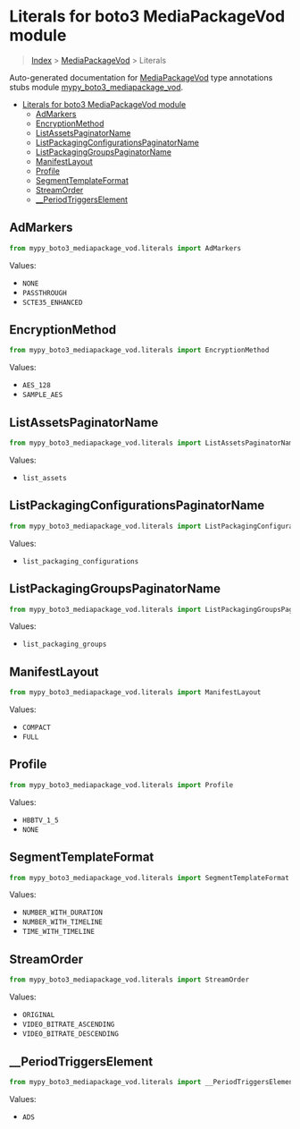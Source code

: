 # Literals for boto3 MediaPackageVod module

> [Index](../README.md) > [MediaPackageVod](./README.md) > Literals

Auto-generated documentation for [MediaPackageVod](https://boto3.amazonaws.com/v1/documentation/api/latest/reference/services/mediapackage-vod.html#MediaPackageVod)
type annotations stubs module [mypy_boto3_mediapackage_vod](https://pypi.org/project/mypy-boto3-mediapackage-vod/).

- [Literals for boto3 MediaPackageVod module](#literals-for-boto3-mediapackagevod-module)
  - [AdMarkers](#admarkers)
  - [EncryptionMethod](#encryptionmethod)
  - [ListAssetsPaginatorName](#listassetspaginatorname)
  - [ListPackagingConfigurationsPaginatorName](#listpackagingconfigurationspaginatorname)
  - [ListPackagingGroupsPaginatorName](#listpackaginggroupspaginatorname)
  - [ManifestLayout](#manifestlayout)
  - [Profile](#profile)
  - [SegmentTemplateFormat](#segmenttemplateformat)
  - [StreamOrder](#streamorder)
  - [__PeriodTriggersElement](#__periodtriggerselement)

## AdMarkers

```python
from mypy_boto3_mediapackage_vod.literals import AdMarkers
```

Values:

- `NONE`
- `PASSTHROUGH`
- `SCTE35_ENHANCED`

## EncryptionMethod

```python
from mypy_boto3_mediapackage_vod.literals import EncryptionMethod
```

Values:

- `AES_128`
- `SAMPLE_AES`

## ListAssetsPaginatorName

```python
from mypy_boto3_mediapackage_vod.literals import ListAssetsPaginatorName
```

Values:

- `list_assets`

## ListPackagingConfigurationsPaginatorName

```python
from mypy_boto3_mediapackage_vod.literals import ListPackagingConfigurationsPaginatorName
```

Values:

- `list_packaging_configurations`

## ListPackagingGroupsPaginatorName

```python
from mypy_boto3_mediapackage_vod.literals import ListPackagingGroupsPaginatorName
```

Values:

- `list_packaging_groups`

## ManifestLayout

```python
from mypy_boto3_mediapackage_vod.literals import ManifestLayout
```

Values:

- `COMPACT`
- `FULL`

## Profile

```python
from mypy_boto3_mediapackage_vod.literals import Profile
```

Values:

- `HBBTV_1_5`
- `NONE`

## SegmentTemplateFormat

```python
from mypy_boto3_mediapackage_vod.literals import SegmentTemplateFormat
```

Values:

- `NUMBER_WITH_DURATION`
- `NUMBER_WITH_TIMELINE`
- `TIME_WITH_TIMELINE`

## StreamOrder

```python
from mypy_boto3_mediapackage_vod.literals import StreamOrder
```

Values:

- `ORIGINAL`
- `VIDEO_BITRATE_ASCENDING`
- `VIDEO_BITRATE_DESCENDING`

## __PeriodTriggersElement

```python
from mypy_boto3_mediapackage_vod.literals import __PeriodTriggersElement
```

Values:

- `ADS`
